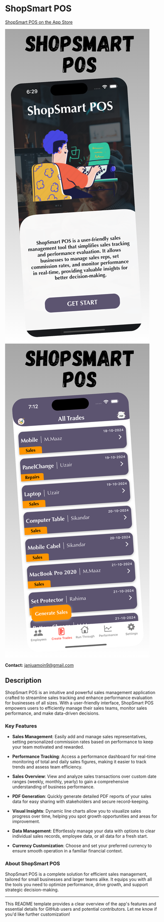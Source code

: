 
# ShopSmart POS

[ShopSmart POS on the App Store](https://apps.apple.com/us/app/shopsmart-pos/id6737406227)

![App Screenshot 1](https://github.com/MoinJanjua/ShopSmart-POS/blob/main/1.png)  
![App Screenshot 2](https://github.com/MoinJanjua/ShopSmart-POS/blob/main/4.png)  

**Contact:** janjuamoin9@gmail.com

## Description
ShopSmart POS is an intuitive and powerful sales management application crafted to streamline sales tracking and enhance performance evaluation for businesses of all sizes. With a user-friendly interface, ShopSmart POS empowers users to efficiently manage their sales teams, monitor sales performance, and make data-driven decisions.

### Key Features

- **Sales Management**: Easily add and manage sales representatives, setting personalized commission rates based on performance to keep your team motivated and rewarded.

- **Performance Tracking**: Access a performance dashboard for real-time monitoring of total and daily sales figures, making it easier to track trends and assess team efficiency.

- **Sales Overview**: View and analyze sales transactions over custom date ranges (weekly, monthly, yearly) to gain a comprehensive understanding of business performance.

- **PDF Generation**: Quickly generate detailed PDF reports of your sales data for easy sharing with stakeholders and secure record-keeping.

- **Visual Insights**: Dynamic line charts allow you to visualize sales progress over time, helping you spot growth opportunities and areas for improvement.

- **Data Management**: Effortlessly manage your data with options to clear individual sales records, employee data, or all data for a fresh start.

- **Currency Customization**: Choose and set your preferred currency to ensure smooth operation in a familiar financial context.

### About ShopSmart POS
ShopSmart POS is a complete solution for efficient sales management, tailored for small businesses and larger teams alike. It equips you with all the tools you need to optimize performance, drive growth, and support strategic decision-making.

---

This README template provides a clear overview of the app's features and essential details for GitHub users and potential contributors. Let me know if you'd like further customization!
